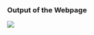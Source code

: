 
<h3>Output of the Webpage</h3>
<img src="https://github.com/Yogaprasadmk/-Modern-Login-Screen-With-Error-Success-States/assets/120255515/2daca091-ff8d-4c88-80f7-d59e3f32028e"/>

